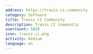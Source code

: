 ```yaml
---
address: https://travis-ci.community
category: Software
title: Travis CI Community
description: Travis CI Community
userCount: 5820
icon: travis-ci.png
activity: medium
language: en
---
```

